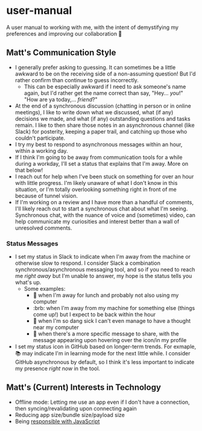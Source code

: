 # user-manual

A user manual to working with me, with the intent of demystifying my preferences and improving our collaboration 🙂

## Matt's Communication Style

- I generally prefer asking to guessing. It can sometimes be a little awkward to be on the receiving side of a non-assuming question! But I'd rather confirm than continue to guess incorrectly.
  - This can be especially awkward if I need to ask someone's name again, but I'd rather get the name correct than say, "Hey... _you_!" "How are ya today,... _friend_?"
- At the end of a synchronous discussion (chatting in person or in online meetings), I like to write down what we discussed, what (if any) decisions we made, and what (if any) outstanding questions and tasks remain. I like to then share those notes in an asynchronous channel (like Slack) for posterity, keeping a paper trail, and catching up those who couldn't participate.
- I try my best to respond to asynchronous messages within an hour, within a working day.
- If I think I'm going to be away from communication tools for a while during a workday, I'll set a status that explains that I'm away. More on that below!
- I reach out for help when I've been stuck on something for over an hour with little progress. I'm likely unaware of what I don't know in this situation, or I'm totally overlooking something right in front of me because of tunnel vision.
- If I'm working on a review and I have more than a handful of comments, I'll likely reach out to start a synchronous chat about what I'm seeing. Synchronous chat, with the nuance of voice and (sometimes) video, can help communicate my curiosities and interest better than a wall of unresolved comments.

### Status Messages 

- I set my status in Slack to indicate when I'm away from the machine or otherwise slow to respond. I consider Slack a combination synchronous/asynchronous messaging tool, and so if you need to reach me _right away_ but I'm unable to answer, my hope is the status tells you what's up. 
  - Some examples: 
    - 🌯 when I'm away for lunch and probably not also using my computer
    - :brb: when I'm away from my machine for something else (things come up!) but I expect to be back within the hour
    - 🤒 when I'm so dang sick I can't even manage to have a thought near my computer
    - 💬 when there's a more specific message to share, with the message appearing upon hovering over the icon/in my profile
- I set my status icon in GitHub based on longer-term trends. For exmaple, 📚 may indicate I'm in learning mode for the next little while. I consider GitHub asynchronous by default, so I think it's less important to indicate my presence _right now_ in the tool.

## Matt's (Current) Interests in Technology

- Offline mode: Letting me use an app even if I don't have a connection, then syncing/revalidating upon connecting again
- Reducing app size/bundle size/payload size
- Being [responsible with JavaScript](https://abookapart.com/products/responsible-javascript)
